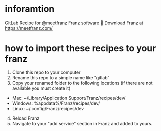 # inforamtion
GitLab Recipe for @meetfranz Franz software 🍩 Download Franz at https://meetfranz.com/

# how to import these recipes to your franz
1. Clone this repo to your computer
2. Rename this repo to a simple name like "gitlab"
3. Copy your renamed folder to the following locations (if there are not available you must create it)
* Mac: ~/Library/Application Support/Franz/recipes/dev/
* Windows: %appdata%/Franz/recipes/dev/
* Linux: ~/.config/Franz/recipes/dev
4. Reload Franz
5. Navigate to your "add service" section in Franz and added to yours.